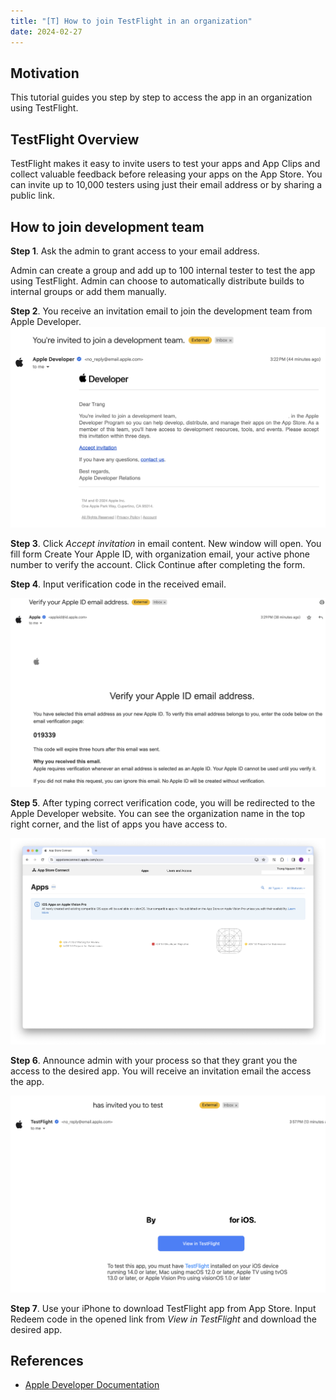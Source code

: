 ```yaml
---
title: "[T] How to join TestFlight in an organization"
date: 2024-02-27
---
```


## Motivation
This tutorial guides you step by step to access the app in an organization using TestFlight.

## TestFlight Overview
TestFlight makes it easy to invite users to test your apps and App Clips and collect valuable feedback before releasing your apps on the App Store. You can invite up to 10,000 testers using just their email address or by sharing a public link.

## How to join development team
**Step 1**. Ask the admin to grant access to your email address.

Admin can create a group and add up to 100 internal tester to test the app using TestFlight. Admin can choose to automatically distribute builds to internal groups or add them manually.

**Step 2**. You receive an invitation email to join the development team from Apple Developer.
![invitation-email](/images/2024-02-27-invitation-email.png)

**Step 3**. Click _Accept invitation_ in email content. New window will open. You fill form Create Your Apple ID, with organization email, your active phone number to verify the account. Click Continue after completing the form.

**Step 4**. Input verification code in the received email.

![verification-code](/images/2024-02-27-verification-code.png)


**Step 5**. After typing correct verification code, you will be redirected to the Apple Developer website. You can see the organization name in the top right corner, and the list of apps you have access to.

![home](/images/2024-02-27-home.png)


**Step 6**. Announce admin with your process so that they grant you the access to the desired app. You will receive an invitation email the access the app.

![grant-app](/images/2024-02-27-grant-app.png)

**Step 7**. Use your iPhone to download TestFlight app from App Store. Input Redeem code in the opened link from _View in TestFlight_ and download the desired app.
## References
- [Apple Developer Documentation](https://developer.apple.com/testflight/)